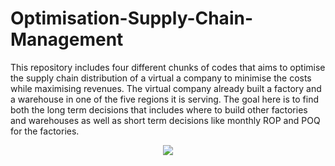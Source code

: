 # Optimisation-Supply-Chain-Management

This repository includes four different chunks of codes that aims to optimise the supply chain distribution of a virtual a company to minimise the costs while maximising revenues. The virtual company already built a factory and a warehouse in one of the five regions it is serving. The goal here is to find both the long term decisions that includes where to build other factories and warehouses as well as short term decisions like monthly ROP and POQ for the factories. 

<p align="center">
<img src=" https://user-images.githubusercontent.com/70657426/162059861-66a0be56-7bc3-4d76-9d7d-b96ed79e8f43.jpg">
  </p>
